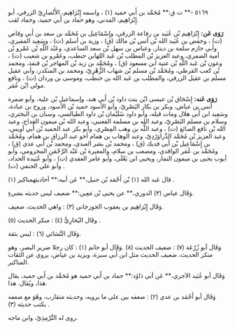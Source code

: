 ٥١٦٩ -** ت ق:** مُحَمَّد بن أَبي حميد (١) ، واسمه إِبْرَاهِيم، الأَنْصارِيّ الزرقي، أبو إِبْرَاهِيم، المدني، وهو حماد بن أَبي حميد، وحماد لقب.

**رَوَى عَن:** إِبْرَاهِيم بْن عُبَيد بن رفاعة الزرقي، وإِسْمَاعِيل بن مُحَمَّد بن سعد بن أَبي وقاص (ت) ، وحفص بن عُبَيد الله بْن أنس بْن مالك (ق) ، وزيد بن أسلم (ت) ، وسَعِيد المقبري، وأبي حازم سلمة بن دينار، وعباس بن سهل بْن سعد الساعدي، وعَبْد اللَّهِ بْن عَمْرو بْن أمية الضمري، وعبد العزيز بْن المطلب بْن عَبد اللهابن حنطب، وعَمْرو بن شعيب (ت) ، وعون بْن عَبد اللَّهِ بْن عتبة ابن مسعود (ق) ، ومُحَمَّد بن زيد بْن المهاجر بْن قنفذ، ومحمد بْن كعب القرظي، ومُحَمَّد بْن مسلم بْن شهاب الزُّهْرِيّ، ومحمد بن المنكدر، وأبي عقيل مسلم بن عقيل الزرقي، والمطلب بن عَبد الله بن حنطب، وموسى بن وردان (ت) ، ونافع مولى ابْن عُمَر.

**رَوَى عَنه:** إِسْحَاق بْن عيسى ابْن بنت داود بْن أَبي هند، وإسماعيل بْن علية، وأبو ضمرة أنس بن عياض، وبكر بن بكار البَصْرِيّ، وأبو الأسود حميد بْن الأسود، وروح بن عبادة، وسَعِيد ابن أَبي هلال ومات قبله، وأبو داود سُلَيْمان بْن داود الطيالسي، وسنان بن البختري، وسلام بن مسلم البَصْرِيّ، وعبد الله بن مسلمة القعنبي، وعبد الله بْن ميمون القداح، وعبد الله بْن نافع الصائغ (ت) ، وعبد اللَّه بن وهب المِصْرِي، وأبو بكر عبد الحميد بْن أَبي أويس، وعبد العزيز بْن مُحَمَّد الدَّراوَرْدِيّ، وعبد الوهاب بن همام أخو عبد الرزاق بن همام، ومُحَمَّد بن إِسْمَاعِيل بْن أَبي فديك (ق) ، ومحمد بْن بشر العبدي، ومحمد بْن أَبي عدي (ق) ، ومُحَمَّد بن عُمَر الواقدي، ومصعب بن سلام، والمغيرة بْن عَبْد الرَّحْمَنِ المخزومي، وأبو أيوب يحيى بن ميمون التمار، ويحيى ابن يَعْلَى، وأبو عامر العقدي (ت) ، وأبو عُبَيدة الحداد، وأبو علي الحنفي (ت) .

قال عَبد الله (١) بْن أَحْمَد بْن حنبل،** عَن أبيه:** أحاديثهمناكير (١) .

وَقَال عباس (٣) الدوري،** عن يحيى بْن مَعِين:** ضعيف ليس حديثه بشيءٍ.

وَقَال إِبْرَاهِيم بن يعقوب الجوزجاني (٣) : واهي الحديث، ضعيف.

وقَال البُخارِيُّ (٤) : منكر الحديث (٥) .

وَقَال النَّسَائي (٦) : ليس بثقة.

وَقَال أبو زُرْعَة (٧) : ضعيف الحديث (٨) .وَقَال أبو حاتم (١) : كان رجلا ضرير البصر، وهو منكر الحديث، ضعيف الحديث مثل ابن أَبي سبرة، ويزيد بن عياض، يروي عن الثقات المناكير.

وَقَال أبو عُبَيد الآجري،** عَن أبي دَاوُد:** حماد بن أَبي حميد هو مُحَمَّد بن أَبي حميد، يقال هذا، ويُقال. هذا.

وَقَال أبو أَحْمَد بن عدي (٢) : ضعفه بين على ما يرويه، وحديثه متقارب، وهُوَ مع ضعفه يكتب حديثه (٣) .

روى له التِّرْمِذِيّ، وابن ماجه.
